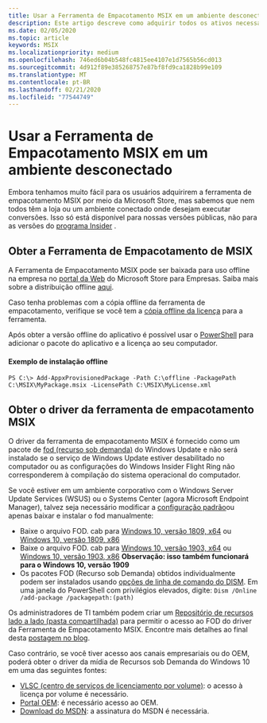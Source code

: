 ```yaml
---
title: Usar a Ferramenta de Empacotamento MSIX em um ambiente desconectado
description: Este artigo descreve como adquirir todos os ativos necessários para a ferramenta de empacotamento MSIX se você estiver em um ambiente desconectado.
ms.date: 02/05/2020
ms.topic: article
keywords: MSIX
ms.localizationpriority: medium
ms.openlocfilehash: 746ed6b04b548fc4815ee4107e1d7565b56cd013
ms.sourcegitcommit: 4d912f89e385268757e87bf8fd9ca1828b99e109
ms.translationtype: MT
ms.contentlocale: pt-BR
ms.lasthandoff: 02/21/2020
ms.locfileid: "77544749"
---
```

# <a name="using-the-msix-packaging-tool-in-a-disconnected-environment"></a>Usar a Ferramenta de Empacotamento MSIX em um ambiente desconectado

Embora tenhamos muito fácil para os usuários adquirirem a ferramenta de empacotamento MSIX por meio da Microsoft Store, mas sabemos que nem todos têm a loja ou um ambiente conectado onde desejam executar conversões. Isso só está disponível para nossas versões públicas, não para as versões do [programa Insider](insider-program.md) .

## <a name="get-the-msix-packaging-tool"></a>Obter a Ferramenta de Empacotamento de MSIX

A Ferramenta de Empacotamento MSIX pode ser baixada para uso offline na empresa no [portal da Web](https://businessstore.microsoft.com/store) do Microsoft Store para Empresas. Saiba mais sobre a distribuição offline [aqui](https://docs.microsoft.com/microsoft-store/distribute-offline-apps).

Caso tenha problemas com a cópia offline da ferramenta de empacotamento, verifique se você tem a [cópia offline da licença](https://docs.microsoft.com/microsoft-store/distribute-offline-apps#download-an-offline-licensed-app) para a ferramenta. 

Após obter a versão offline do aplicativo é possível usar o [PowerShell](https://docs.microsoft.com/powershell/module/dism/add-appxprovisionedpackage?view=win10-ps) para adicionar o pacote do aplicativo e a licença ao seu computador.

#### <a name="example-of-offline-installation"></a>Exemplo de instalação offline
```
PS C:\> Add-AppxProvisionedPackage -Path C:\offline -PackagePath C:\MSIX\MyPackage.msix -LicensePath C:\MSIX\MyLicense.xml
```

## <a name="get-the-msix-packaging-tool-driver"></a>Obter o driver da ferramenta de empacotamento MSIX

O driver da ferramenta de empacotamento MSIX é fornecido como um pacote de [fod (recurso sob demanda)](https://docs.microsoft.com/windows-hardware/manufacture/desktop/features-on-demand-v2--capabilities) do Windows Update e não será instalado se o serviço de Windows Update estiver desabilitado no computador ou as configurações do Windows Insider Flight Ring não corresponderem à compilação do sistema operacional do computador.

Se você estiver em um ambiente corporativo com o Windows Server Update Services (WSUS) ou o Systems Center (agora Microsoft Endpoint Manager), talvez seja necessário modificar a [configuração padrão](https://docs.microsoft.com/windows/deployment/update/fod-and-lang-packs)ou apenas baixar e instalar o fod manualmente:

- Baixe o arquivo FOD. cab para [Windows 10, versão 1809, x64](https://download.microsoft.com/download/8/4/3/8436215A-42DB-4FD2-966D-60D436D6EEFC/Msix-PackagingTool-Driver-Package~31bf3856ad364e35~amd64~~.cab) ou [Windows 10, versão 1809, x86](https://download.microsoft.com/download/9/9/4/9948d09d-af25-45a5-b01f-cc4bcf05f5bf/Msix-PackagingTool-Driver-Package~31bf3856ad364e35~x86~~.cab)
- Baixe o arquivo FOD. cab para [Windows 10, versão 1903, x64](https://download.microsoft.com/download/5/2/e/52ec35e9-3b50-47b2-879d-c815a93bc3fc/Msix-PackagingTool-Driver-Package~31bf3856ad364e35~amd64~~.cab) ou [Windows 10, versão 1903, x86](https://download.microsoft.com/download/2/c/3/2c3a78a2-4d64-426a-976d-dfe4805110cc/Msix-PackagingTool-Driver-Package~31bf3856ad364e35~x86~~.cab) **Observação: isso também funcionará para o Windows 10, versão 1909**
- Os pacotes FOD (Recurso sob Demanda) obtidos individualmente podem ser instalados usando [opções de linha de comando do DISM](https://docs.microsoft.com/windows-hardware/manufacture/desktop/dism-operating-system-package-servicing-command-line-options). Em uma janela do PowerShell com privilégios elevados, digite: ```Dism /Online /add-package /packagepath:(path)```

Os administradores de TI também podem criar um [Repositório de recursos lado a lado (pasta compartilhada)](https://docs.microsoft.com/windows-server/administration/server-manager/configure-features-on-demand-in-windows-server) para permitir o acesso ao FOD do driver da Ferramenta de Empacotamento MSIX. Encontre mais detalhes ao final desta [postagem no blog](https://techcommunity.microsoft.com/t5/Windows-IT-Pro-Blog/Language-pack-acquisition-and-retention-for-enterprise-devices/ba-p/275404).

Caso contrário, se você tiver acesso aos canais empresariais ou do OEM, poderá obter o driver da mídia de Recursos sob Demanda do Windows 10 em uma das seguintes fontes:

- [VLSC (centro de serviços de licenciamento por volume)](https://www.microsoft.com/Licensing/servicecenter/default.aspx): o acesso à licença por volume é necessário.
- [Portal OEM](https://www.microsoftoem.com): é necessário acesso ao OEM.
- [Download do MSDN](https://my.visualstudio.com/Downloads/Featured): a assinatura do MSDN é necessária.
